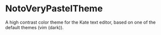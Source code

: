 # NotoVeryPastelTheme
A high contrast color theme for the Kate text editor, based on one of the default themes (vim (dark)).
